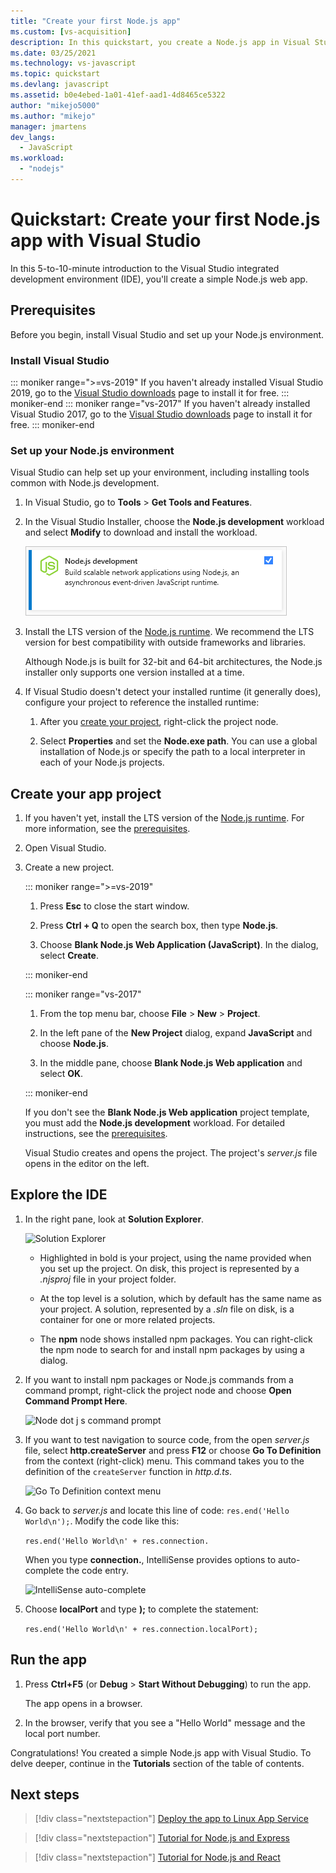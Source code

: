 ```yaml
---
title: "Create your first Node.js app"
ms.custom: [vs-acquisition]
description: In this quickstart, you create a Node.js app in Visual Studio
ms.date: 03/25/2021
ms.technology: vs-javascript
ms.topic: quickstart
ms.devlang: javascript
ms.assetid: b0e4ebed-1a01-41ef-aad1-4d8465ce5322
author: "mikejo5000"
ms.author: "mikejo"
manager: jmartens
dev_langs:
  - JavaScript
ms.workload:
  - "nodejs"
---
```

# Quickstart: Create your first Node.js app with Visual Studio

In this 5-to-10-minute introduction to the Visual Studio integrated development environment (IDE), you'll create a simple Node.js web app.

## Prerequisites

Before you begin, install Visual Studio and set up your Node.js environment.

### Install Visual Studio

::: moniker range=">=vs-2019"
If you haven't already installed Visual Studio 2019, go to the [Visual Studio downloads](https://visualstudio.microsoft.com/downloads) page to install it for free.
::: moniker-end
::: moniker range="vs-2017"
If you haven't already installed Visual Studio 2017, go to the [Visual Studio downloads](https://visualstudio.microsoft.com/vs/older-downloads/?utm_medium=microsoft&utm_source=docs.microsoft.com&utm_campaign=vs+2017+download) page to install it for free.
::: moniker-end

### Set up your Node.js environment

Visual Studio can help set up your environment, including installing tools common with Node.js development.

1. In Visual Studio, go to **Tools** > **Get Tools and Features**.

1. In the Visual Studio Installer, choose the **Node.js development** workload and select **Modify** to download and install the workload.

    ![Node.js workload in Visual Studio Installer](../ide/media/quickstart-nodejs-workload.png)

1. Install the LTS version of the [Node.js runtime](https://nodejs.org/en/download/). We recommend the LTS version for best compatibility with outside frameworks and libraries.

    Although Node.js is built for 32-bit and 64-bit architectures, the Node.js installer only supports one version installed at a time.

1. If Visual Studio doesn't detect your installed runtime (it generally does), configure your project to reference the installed runtime:

   1. After you [create your project](#create-your-app-project), right-click the project node.

   1. Select **Properties** and set the **Node.exe path**. You can use a global installation of Node.js or specify the path to a local interpreter in each of your Node.js projects.

## Create your app project

1. If you haven't yet, install the LTS version of the [Node.js runtime](https://nodejs.org/en/download/). For more information, see the [prerequisites](#prerequisites).

1. Open Visual Studio.

1. Create a new project.

    ::: moniker range=">=vs-2019"

    1. Press **Esc** to close the start window.

    1. Press **Ctrl + Q** to open the search box, then type **Node.js**.

    1. Choose **Blank Node.js Web Application (JavaScript)**. In the dialog, select **Create**.

    ::: moniker-end

    ::: moniker range="vs-2017"
    1. From the top menu bar, choose **File** > **New** > **Project**.

    1. In the left pane of the **New Project** dialog, expand **JavaScript** and choose **Node.js**.

    1. In the middle pane, choose **Blank Node.js Web application** and select **OK**.

    ::: moniker-end
    
    If you don't see the **Blank Node.js Web application** project template, you must add the **Node.js development** workload. For detailed instructions, see the [prerequisites](#prerequisites).

    Visual Studio creates and opens the project. The project's *server.js* file opens in the editor on the left.

## Explore the IDE

1. In the right pane, look at **Solution Explorer**.

   ![Solution Explorer](../ide/media/quickstart-nodejs-solution-explorer.png)

   - Highlighted in bold is your project, using the name provided when you set up the project. On disk, this project is represented by a *.njsproj* file in your project folder.

   - At the top level is a solution, which by default has the same name as your project. A solution, represented by a *.sln* file on disk, is a container for one or more related projects.

   - The **npm** node shows installed npm packages. You can right-click the npm node to search for and install npm packages by using a dialog.

1. If you want to install npm packages or Node.js commands from a command prompt, right-click the project node and choose **Open Command Prompt Here**.

   ![Node dot j s command prompt](../ide/media/quickstart-nodejs-command-prompt.png)

1. If you want to test navigation to source code, from the open *server.js* file, select **http.createServer** and press **F12** or choose **Go To Definition** from the context (right-click) menu. This command takes you to the definition of the `createServer` function in *http.d.ts*.

   ![Go To Definition context menu](../ide/media/quickstart-nodejs-gotodefinition.png)

1. Go back to *server.js* and locate this line of code: `res.end('Hello World\n');`. Modify the code like this:

    `res.end('Hello World\n' + res.connection.`

    When you type **connection.**, IntelliSense provides options to auto-complete the code entry.

   ![IntelliSense auto-complete](../ide/media/quickstart-nodejs-intellisense.png)

1. Choose **localPort** and type **);** to complete the statement:

    `res.end('Hello World\n' + res.connection.localPort);`

## Run the app

1. Press **Ctrl+F5** (or **Debug** > **Start Without Debugging**) to run the app. 
 
   The app opens in a browser.

1. In the browser, verify that you see a "Hello World" message and the local port number.

Congratulations! You created a simple Node.js app with Visual Studio. To delve deeper, continue in the **Tutorials** section of the table of contents.

## Next steps

> [!div class="nextstepaction"]
> [Deploy the app to Linux App Service](../javascript/publish-nodejs-app-azure.md)

> [!div class="nextstepaction"]
> [Tutorial for Node.js and Express](../javascript/tutorial-nodejs.md)

> [!div class="nextstepaction"]
> [Tutorial for Node.js and React](../javascript/tutorial-nodejs-with-react-and-jsx.md)
